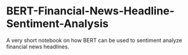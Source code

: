 # BERT-Financial-News-Headline-Sentiment-Analysis
A very short notebook on how BERT can be used to sentiment analyze financial news headlines.
